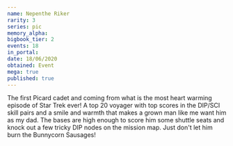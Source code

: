 ```yaml
---
name: Nepenthe Riker
rarity: 3
series: pic
memory_alpha:
bigbook_tier: 2
events: 18
in_portal:
date: 18/06/2020
obtained: Event
mega: true
published: true
---
```


The first Picard cadet and coming from what is the most heart warming episode of Star Trek ever! A top 20 voyager with top scores in the DIP/SCI skill pairs and a smile and warmth that makes a grown man like me want him as my dad. The bases are high enough to score him some shuttle seats and knock out a few tricky DIP nodes on the mission map. Just don't let him burn the Bunnycorn Sausages!
